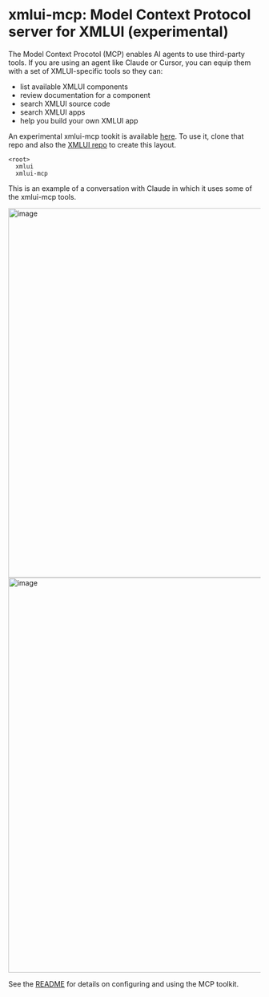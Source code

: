 # xmlui-mcp: Model Context Protocol server for XMLUI (experimental)

The Model Context Procotol (MCP) enables AI agents to use third-party tools. If you are using an agent like Claude or Cursor, you can equip them with a set of XMLUI-specific tools so they can:

- list available XMLUI components
- review documentation for a component
- search XMLUI source code
- search XMLUI apps
- help you build your own XMLUI app

An experimental xmlui-mcp tookit is available [here](https://github.com/xmlui-org/xmlui-mcp). To use it, clone that repo and also the [XMLUI repo](https://github.com/xmlui-org/xmlui) to create this layout.

```xmlui-tree
<root>
  xmlui
  xmlui-mcp
```

This is an example of a conversation with Claude in which it uses some of the xmlui-mcp tools.

<img width="737" alt="image" src="https://github.com/user-attachments/assets/1f87519c-1338-4eca-a730-9f2e0c1a64a9" />

<img width="788" alt="image" src="https://github.com/user-attachments/assets/4793a475-46d1-418e-ad6a-0760af53ddca" />

See the [README](https://github.com/xmlui-org/xmlui-mcp?tab=readme-ov-file#xmlui-mcp-model-context-protocol-server-for-xmlui) for details on configuring and using the MCP toolkit.





